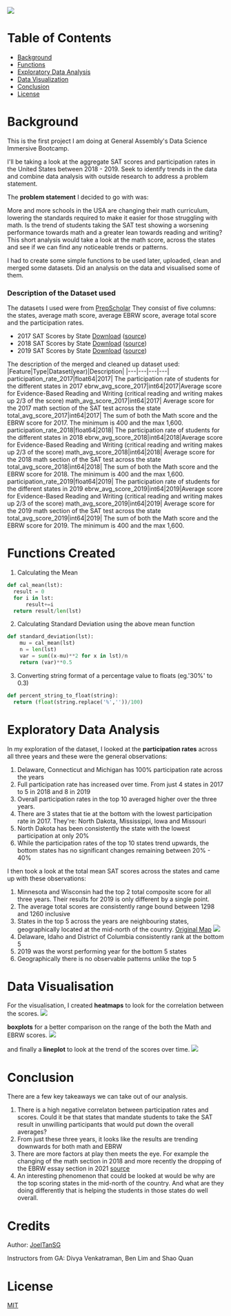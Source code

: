 ![](./assets/images/Readme_banner.png)

# Table of Contents
* [Background](#Background)
* [Functions](#functions-created)
* [Exploratory Data Analysis](#exploratory-data-analysis)
* [Data Visualization](#Data-Visualization)
* [Conclusion](#Conclusion)
* [License](#License)

# Background

This is the first project I am doing at General Assembly's Data Science Immersive Bootcamp.

I'll be taking a look at the aggregate SAT scores and participation rates in the United States between 2018 - 2019. Seek to identify trends in the data and combine data analysis with outside research to address a problem statement.

The **problem statement** I decided to go with was:

More and more schools in the USA are changing their math curriculum, lowering the standards required to make it easier for those struggling with math. Is the trend of students taking the SAT test showing a worsening performance towards math and a greater lean towards reading and writing? This short analysis would take a look at the math score, across the states and see if we can find any noticeable trends or patterns.

I had to create some simple functions to be used later, uploaded, clean and merged some datasets. Did an analysis on the data and visualised some of them.

### Description of the Dataset used

The datasets I used were from [PrepScholar](https://www.prepscholar.com/sat/s/) They consist of five columns: the states, average math score, average EBRW score, average total score and the participation rates.

- 2017 SAT Scores by State [Download](./data/sat_2017.csv) ([source](https://blog.collegevine.com/here-are-the-average-sat-scores-by-state/))
- 2018 SAT Scores by State [Download](./data/sat_2018.csv) ([source](https://blog.collegevine.com/here-are-the-average-sat-scores-by-state/))
- 2019 SAT Scores by State [Download](./data/sat_2019.csv) ([source](https://blog.prepscholar.com/average-sat-scores-by-state-most-recent))

The description of the merged and cleaned up dataset used:
|Feature|Type|Dataset(year)|Description|
|---|---|---|---|
participation_rate_2017|float64|2017| The participation rate of students for the different states in 2017
ebrw_avg_score_2017|int64|2017|Average score for Evidence-Based Reading and Writing (critical reading and writing makes up 2/3 of the score)
math_avg_score_2017|int64|2017| Average score for the 2017 math section of the SAT test across the state
total_avg_score_2017|int64|2017| The sum of both the Math score and the EBRW score for 2017. The minimum is 400 and the max 1,600.
participation_rate_2018|float64|2018| The participation rate of students for the different states in 2018
ebrw_avg_score_2018|int64|2018|Average score for Evidence-Based Reading and Writing (critical reading and writing makes up 2/3 of the score)
math_avg_score_2018|int64|2018| Average score for the 2018 math section of the SAT test across the state
total_avg_score_2018|int64|2018| The sum of both the Math score and the EBRW score for 2018. The minimum is 400 and the max 1,600.
participation_rate_2019|float64|2019| The participation rate of students for the different states in 2019
ebrw_avg_score_2019|int64|2019|Average score for Evidence-Based Reading and Writing (critical reading and writing makes up 2/3 of the score)
math_avg_score_2019|int64|2019| Average score for the 2019 math section of the SAT test across the state
total_avg_score_2019|int64|2019| The sum of both the Math score and the EBRW score for 2019. The minimum is 400 and the max 1,600.

# Functions Created

1. Calculating the Mean
```Python
def cal_mean(lst):
  result = 0
  for i in lst:
      result+=i
  return result/len(lst)
```

2. Calculating Standard Deviation using the above mean function
```Python
def standard_deviation(lst):
    mu = cal_mean(lst)
    n = len(lst)
    var = sum((x-mu)**2 for x in lst)/n
    return (var)**0.5
```

3. Converting string format of a percentage value to floats (eg.'30%' to 0.3)
```Python
def percent_string_to_float(string):
  return (float(string.replace('%',''))/100)
```

# Exploratory Data Analysis

In my exploration of the dataset, I looked at the **participation rates** across all three years and these were the general observations:

1. Delaware, Connecticut and Michigan has 100% participation rate across the years
2. Full participation rate has increased over time. From just 4 states in 2017 to 5 in 2018 and 8 in 2019
3. Overall participation rates in the top 10 averaged higher over the three years.
4. There are 3 states that tie at the bottom with the lowest participation rate in 2017. They're: North Dakota, Mississippi, Iowa and Missouri
5. North Dakota has been consistently the state with the lowest participation at only 20%
6. While the participation rates of the top 10 states trend upwards, the bottom states has no significant changes remaining between 20% - 40%

I then took a look at the total mean SAT scores across the states and came up with these observations:

1. Minnesota and Wisconsin had the top 2 total composite score for all three years. Their results for 2019 is only different by a single point.
2. The average total scores are consistently range bound between 1298 and 1260 inclusive
3. States in the top 5 across the years are neighbouring states, geographically located at the mid-north of the country. [Original Map](http://alabamamaps.ua.edu/contemporarymaps/usa/basemaps/usstates1.jpg)
![](./assets/images/us_states.jpeg)
4. Delaware, Idaho and District of Columbia consistently rank at the bottom 5
5. 2019 was the worst performing year for the bottom 5 states
6. Geographically there is no observable patterns unlike the top 5

# Data Visualisation

For the visualisation, I created **heatmaps** to look for the correlation between the scores. ![](./assets/images/heatmap.png)

**boxplots** for a better comparison on the range of the both the Math and EBRW scores. ![](./assets/images/boxplot.png)

and finally a **lineplot** to look at the trend of the scores over time. ![](./assets/images/lineplot.png)

# Conclusion

There are a few key takeaways we can take out of our analysis.

1. There is a high negative correlaton between participation rates and scores. Could it be that states that mandate students to take the SAT result in unwilling participants that would put down the overall averages?
2. From just these three years, it looks like the results are trending downwards for both math and EBRW
3. There are more factors at play then meets the eye. For example the changing of the math section in 2018 and more recently the dropping of the EBRW essay section in 2021 [source](https://blog.collegeboard.org/January-2021-sat-subject-test-and-essay-faq)
4. An interesting phenomenon that could be looked at would be why are the top scoring states in the mid-north of the country. And what are they doing differently that is helping the students in those states do well overall.

# Credits

Author: [JoelTanSG](https://github.com/JoelTanSG)

Instructors from GA: Divya Venkatraman, Ben Lim and Shao Quan

# License

[MIT](https://github.com/JoelTanSG/GA-Project-1-Standardized-Test-Analysis/blob/main/LICENSE)
